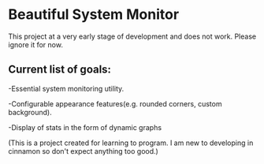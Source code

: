 # Beautiful System Monitor
This project at a very early stage of development and does not work.
Please ignore it for now.
## Current list of goals:
-Essential system monitoring utility.

-Configurable appearance features(e.g. rounded corners, custom background).

-Display of stats in the form of dynamic graphs

(This is a project created for learning to program. I am new to developing in cinnamon so don't expect anything too good.)
